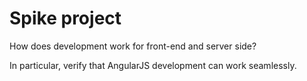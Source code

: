 # Spike project

How does development work for front-end and server side?

In particular, verify that AngularJS development can work seamlessly. 

